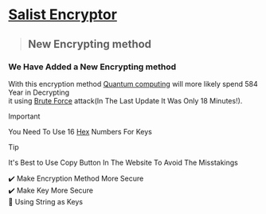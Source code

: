 # [**Salist Encryptor**](https://sl-hapy.github.io/salist-encryption/)

> ## New Encrypting method
### We Have Added a New Encrypting method
With this encryption method [Quantum computing](https://en.wikipedia.org/wiki/Quantum_computing) will more likely spend 584 Year in Decrypting\
it using [Brute Force](https://en.wikipedia.org/wiki/Brute-force_attack)
attack(In The Last Update It Was Only 18 Minutes!).
> [!IMPORTANT]
> You Need To Use 16 [Hex](https://en.wikipedia.org/wiki/Hexadecimal) Numbers For Keys

> [!TIP]
> It's Best to Use Copy Button In The Website To Avoid The Misstakings

✔️ Make Encryption Method More Secure\
✔️ Make Key More Secure\
🔴 Using String as Keys
